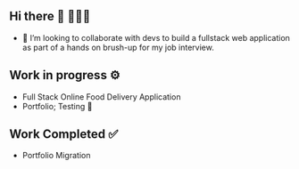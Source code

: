 ## Hi there 👋 👨🏼‍💻
- 👯 I’m looking to collaborate with devs to build a fullstack web application as part of a hands on brush-up for my job interview.

## Work in progress ⚙️
- Full Stack Online Food Delivery Application
- Portfolio; Testing 💛

## Work Completed ✅
- Portfolio Migration

<!--
**iamharie/iamharie** is a ✨ _special_ ✨ repository because its `README.md` (this file) appears on your GitHub profile.

Here are some ideas to get you started:
- 🌱 I’m currently learning Next.js
- 🔭 I’m currently working on ...
- 🌱 I’m currently learning ...
- 👯 I’m looking to collaborate on ...
- 🤔 I’m looking for help with ...
- 💬 Ask me about ...
- 📫 How to reach me: ...
- 😄 Pronouns: ...
- ⚡ Fun fact: ...
-->

